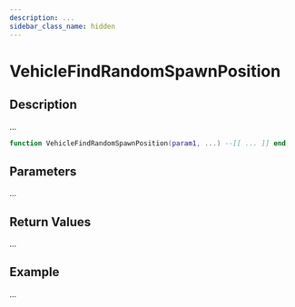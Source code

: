 ```yaml
---
description: ...
sidebar_class_name: hidden
---
```


# VehicleFindRandomSpawnPosition

## Description

...

```lua
function VehicleFindRandomSpawnPosition(param1, ...) --[[ ... ]] end
```

## Parameters

...

## Return Values

...

## Example

...

